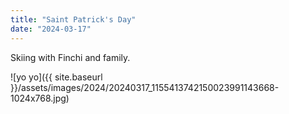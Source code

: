 ```yaml
---
title: "Saint Patrick's Day"
date: "2024-03-17"
---
```


Skiing with Finchi and family.

![yo yo]({{ site.baseurl }}/assets/images/2024/20240317_1155413742150023991143668-1024x768.jpg)
